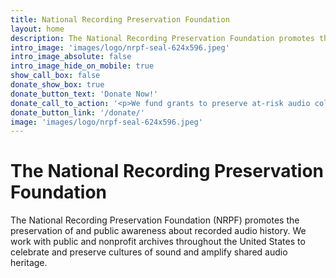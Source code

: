 ```yaml
---
title: National Recording Preservation Foundation
layout: home
description: The National Recording Preservation Foundation promotes the preservation and public awareness of the audio heritage and cultures of sound, with a focus on public and nonprofit archives throughout the United states.
intro_image: 'images/logo/nrpf-seal-624x596.jpeg'
intro_image_absolute: false
intro_image_hide_on_mobile: true
show_call_box: false
donate_show_box: true
donate_button_text: 'Donate Now!'
donate_call_to_action: '<p>We fund grants to preserve at-risk audio collections.</p>'
donate_button_link: '/donate/'
image: 'images/logo/nrpf-seal-624x596.jpeg'
---
```


# The National Recording Preservation Foundation

The National Recording Preservation Foundation (NRPF) promotes the preservation of and public awareness about recorded audio history. We work with public and nonprofit archives throughout the United States to celebrate and preserve cultures of sound and amplify shared audio heritage.
